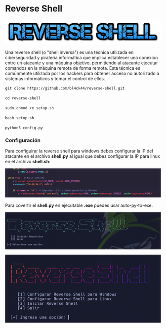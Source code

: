 # Reverse Shell

<p align="center">
<img src="Logotipo.png">
</p>

Una reverse shell (o "shell inversa") es una técnica utilizada en ciberseguridad y piratería informática que implica establecer una conexión entre un atacante y una máquina objetivo, permitiendo al atacante ejecutar comandos en la máquina remota de forma remota. Esta técnica es comúnmente utilizada por los hackers para obtener acceso no autorizado a sistemas informáticos y tomar el control de ellos.

```
git clone https://github.com/bl4ck44/reverse-shell.git

cd reverse-shell

sudo chmod +x setup.sh

bash setup.sh

python3 config.py
```

### Configuración

Para configuirar la reverse shell para windows debes configurar la IP del atacante en el archivo **shell.py** al igual que debes configurar la IP para linux en el archivo **shell.sh**:

<p align="center">
<img src="./Img/config2.png">
</p>

Para covertir el **shell.py** en ejecutable **.exe** puedes usar auto-py-to-exe.

<p align="center">
<img src="./Img/setup.png">
</p>

<p align="center">
<img src="./Img/config.png">
</p>